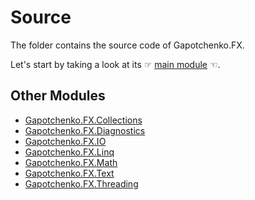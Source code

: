 ﻿# Source

The folder contains the source code of Gapotchenko.FX.

Let's start by taking a look at its ☞ [main module](Gapotchenko.FX) ☜.

## Other Modules

- [Gapotchenko.FX.Collections](Gapotchenko.FX.Collections)
- [Gapotchenko.FX.Diagnostics](Gapotchenko.FX.Diagnostics.CommandLine)
- [Gapotchenko.FX.IO](Gapotchenko.FX.IO)
- [Gapotchenko.FX.Linq](Gapotchenko.FX.Linq)
- [Gapotchenko.FX.Math](Gapotchenko.FX.Math)
- [Gapotchenko.FX.Text](Gapotchenko.FX.Text)
- [Gapotchenko.FX.Threading](Gapotchenko.FX.Threading)
